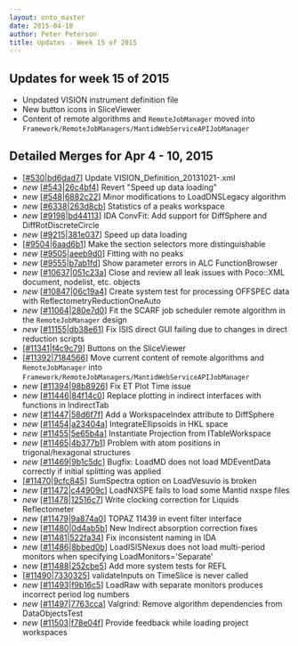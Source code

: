 ```yaml
---
layout: onto_master
date: 2015-04-10
author: Peter Peterson
title: Updates - Week 15 of 2015
---
```

Updates for week 15 of 2015
---------------------------
* Unpdated VISION instrument definition file
* New button icons in SliceViewer
* Content of remote algorithms and `RemoteJobManager` moved into `Framework/RemoteJobManagers/MantidWebServiceAPIJobManager`

Detailed Merges for Apr 4 - 10, 2015
------------------------------------
* \[[#530](https://github.com/mantidproject/mantid/pull/530)\|[bd6dad7](https://github.com/mantidproject/mantid/commit/bd6dad79ef92b5dbf68c5045a15d48e35694100a)\] Update VISION_Definition_20131021-.xml
* *new* \[[#543](https://github.com/mantidproject/mantid/pull/543)\|[26c4bf4](https://github.com/mantidproject/mantid/commit/26c4bf42537b7ebf01b18dd62f77cc17271e722b)\] Revert &quot;Speed up data loading&quot;
* *new* \[[#548](https://github.com/mantidproject/mantid/pull/548)\|[6882c22](https://github.com/mantidproject/mantid/commit/6882c223b1c8bf24eea26e843806f8c9598261c4)\] Minor modifications to LoadDNSLegacy algorithm
* *new* \[[#6338](http://trac.mantidproject.org/mantid/ticket/6338)\|[263d8cb](https://github.com/mantidproject/mantid/commit/263d8cb509681b27f8033ed9339a0dc56d7743ac)\] Statistics of a peaks workspace
* *new* \[[#9198](http://trac.mantidproject.org/mantid/ticket/9198)\|[bd44113](https://github.com/mantidproject/mantid/commit/bd441134281c299091e0dcae265987748d6a3bb1)\] IDA ConvFit: Add support for DiffSphere and DiffRotDiscreteCircle
* *new* \[[#9215](http://trac.mantidproject.org/mantid/ticket/9215)\|[381e037](https://github.com/mantidproject/mantid/commit/381e0374db3920e5ce13d700c0206f82f523f9ec)\] Speed up data loading
* \[[#9504](http://trac.mantidproject.org/mantid/ticket/9504)\|[6aad6b1](https://github.com/mantidproject/mantid/commit/6aad6b1817c128269461562875c7ee7f8324402f)\] Make the section selectors more distinguishable
* *new* \[[#9505](http://trac.mantidproject.org/mantid/ticket/9505)\|[aeeb9d0](https://github.com/mantidproject/mantid/commit/aeeb9d0532013a007dbfe7936c9b5c00c5b55629)\] Fitting with no peaks
* *new* \[[#9555](http://trac.mantidproject.org/mantid/ticket/9555)\|[b7ab1fd](https://github.com/mantidproject/mantid/commit/b7ab1fd8d610b86cdc597193285f932024b7e417)\] Show parameter errors in ALC FunctionBrowser
* *new* \[[#10637](http://trac.mantidproject.org/mantid/ticket/10637)\|[051c23a](https://github.com/mantidproject/mantid/commit/051c23a6a51d68659f13126e34141fbdc17ea10b)\] Close and review all leak issues with Poco::XML document, nodelist, etc. objects
* *new* \[[#10847](http://trac.mantidproject.org/mantid/ticket/10847)\|[06c19a4](https://github.com/mantidproject/mantid/commit/06c19a482891dd7ce282f313e56933d105ce1a94)\] Create system test for processing OFFSPEC data with ReflectometryReductionOneAuto
* *new* \[[#11064](http://trac.mantidproject.org/mantid/ticket/11064)\|[280e7d0](https://github.com/mantidproject/mantid/commit/280e7d03431239b969ec126377e48b1612cf1024)\] Fit the SCARF job scheduler remote algorithm in the `RemoteJobManager` design
* *new* \[[#11155](http://trac.mantidproject.org/mantid/ticket/11155)\|[db38e61](https://github.com/mantidproject/mantid/commit/db38e615968525dc98f9903ce92010566ca85362)\] Fix ISIS direct GUI failing due to changes in direct reduction scripts
* \[[#11341](http://trac.mantidproject.org/mantid/ticket/11341)\|[f4c9c79](https://github.com/mantidproject/mantid/commit/f4c9c79cf478ecf356f8e0994dec4cbc5a9420a1)\] Buttons on the SliceViewer
* \[[#11392](http://trac.mantidproject.org/mantid/ticket/11392)\|[7184566](https://github.com/mantidproject/mantid/commit/71845669f2f4d4aead7174cfbd5c3e0df38a39dd)\] Move current content of remote algorithms and `RemoteJobManager` into `Framework/RemoteJobManagers/MantidWebServiceAPIJobManager`
* *new* \[[#11394](http://trac.mantidproject.org/mantid/ticket/11394)\|[98b8926](https://github.com/mantidproject/mantid/commit/98b89268ed3babe8923289ce6ceeabb85975dda1)\] Fix ET Plot Time issue
* *new* \[[#11446](http://trac.mantidproject.org/mantid/ticket/11446)\|[84f14c0](https://github.com/mantidproject/mantid/commit/84f14c0c664816aeb02b9b662afd141714d67d76)\] Replace plotting in indirect interfaces with functions in IndirectTab
* *new* \[[#11447](http://trac.mantidproject.org/mantid/ticket/11447)\|[58d6f7f](https://github.com/mantidproject/mantid/commit/58d6f7f1f227e0a36a3d3d300f5d2f70556694de)\] Add a WorkspaceIndex attribute to DiffSphere
* *new* \[[#11454](http://trac.mantidproject.org/mantid/ticket/11454)\|[a23404a](https://github.com/mantidproject/mantid/commit/a23404a6f6742f158aef7660af12ffba1115bf58)\] IntegrateEllipsoids in HKL space
* *new* \[[#11455](http://trac.mantidproject.org/mantid/ticket/11455)\|[5e65b4a](https://github.com/mantidproject/mantid/commit/5e65b4a11ce20fa392d0e29117228c16b6b71511)\] Instantiate Projection from ITableWorkspace
* *new* \[[#11465](http://trac.mantidproject.org/mantid/ticket/11465)\|[4b377b1](https://github.com/mantidproject/mantid/commit/4b377b1ed7e87b9a9b172a432a67deaf9c58b219)\] Problem with atom positions in trigonal/hexagonal structures
* *new* \[[#11469](http://trac.mantidproject.org/mantid/ticket/11469)\|[9b1c5dc](https://github.com/mantidproject/mantid/commit/9b1c5dcdb0fd8aaf5556e2b2cc62a5467719054a)\] Bugfix: LoadMD does not load MDEventData correctly if initial splitting was applied
* \[[#11470](http://trac.mantidproject.org/mantid/ticket/11470)\|[9cfc845](https://github.com/mantidproject/mantid/commit/9cfc845d0fa1b017d18519261de6c71a674920f0)\] SumSpectra option on LoadVesuvio is broken
* *new* \[[#11472](http://trac.mantidproject.org/mantid/ticket/11472)\|[c44909c](https://github.com/mantidproject/mantid/commit/c44909c25bcec9e73af60db9c943b685c99d3681)\] LoadNXSPE fails to load some Mantid nxspe files
* *new* \[[#11478](http://trac.mantidproject.org/mantid/ticket/11478)\|[12516c7](https://github.com/mantidproject/mantid/commit/12516c759fe62c4d77986050ff20db72ec39e6de)\] Write clocking correction for Liquids Reflectometer
* *new* \[[#11479](http://trac.mantidproject.org/mantid/ticket/11479)\|[9a874a0](https://github.com/mantidproject/mantid/commit/9a874a075c0af21ca8b6af2a40706cfb3885ed48)\] TOPAZ 11439 in event filter interface
* *new* \[[#11480](http://trac.mantidproject.org/mantid/ticket/11480)\|[0d4ab5b](https://github.com/mantidproject/mantid/commit/0d4ab5b74754157d332265085ca8d6ccfd8f404e)\] New Indirect absorption correction fixes
* *new* \[[#11481](http://trac.mantidproject.org/mantid/ticket/11481)\|[522fa34](https://github.com/mantidproject/mantid/commit/522fa34829489ec89998967f945560f3758c4530)\] Fix inconsistent naming in IDA
* *new* \[[#11486](http://trac.mantidproject.org/mantid/ticket/11486)\|[8bbed0b](https://github.com/mantidproject/mantid/commit/8bbed0bfbd9cd578e45cb406c049f70876929672)\] LoadISISNexus does not load multi-period monitors when specifying LoadMonitors='Separate'
* *new* \[[#11488](http://trac.mantidproject.org/mantid/ticket/11488)\|[252cbe5](https://github.com/mantidproject/mantid/commit/252cbe50aa3ee5b4780dbd76a7598a82cee5932b)\] Add more system tests for REFL
* \[[#11490](http://trac.mantidproject.org/mantid/ticket/11490)\|[7330325](https://github.com/mantidproject/mantid/commit/7330325acaf880194af2157937f3f1953d9327f8)\] validateInputs on TimeSlice is never called
* *new* \[[#11493](http://trac.mantidproject.org/mantid/ticket/11493)\|[f9b16c5](https://github.com/mantidproject/mantid/commit/f9b16c5cb893e4d701f9fe0680c552b7d08376e0)\] LoadRaw with separate monitors produces incorrect period log numbers
* *new* \[[#11497](http://trac.mantidproject.org/mantid/ticket/11497)\|[7763cca](https://github.com/mantidproject/mantid/commit/7763ccac0bc1b393b47f0a0391485bc6d4e26793)\] Valgrind: Remove algorithm dependencies from DataObjectsTest
* *new* \[[#11503](http://trac.mantidproject.org/mantid/ticket/11503)\|[f78e04f](https://github.com/mantidproject/mantid/commit/f78e04f6114cf9732d5323ac4cccc308f96713cc)\] Provide feedback while loading project workspaces
